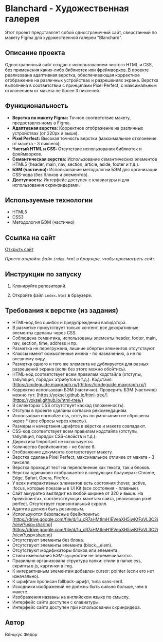 # Blanchard - Художественная галерея

Этот проект представляет собой одностраничный сайт, сверстанный по макету Figma для художественной галереи "Blanchard".

## Описание проекта

Одностраничный сайт создан с использованием чистого HTML и CSS, без применения каких-либо библиотек или фреймворков. В проекте реализована адаптивная верстка, обеспечивающая корректное отображение на различных устройствах и разрешениях экрана. Верстка выполнена в соответствии с принципами Pixel Perfect, с максимальным отклонением от макета не более 3 пикселей.

## Функциональность

*   **Верстка по макету Figma:** Точное соответствие макету, предоставленному в Figma.
*   **Адаптивная верстка:** Корректное отображение на различных устройствах (от 320px и выше).
*   **Pixel Perfect:** Высокая точность верстки (максимальное отклонение от макета - 3 пикселя).
*   **Чистый HTML и CSS:** Отсутствие использования библиотек и фреймворков.
*   **Семантическая верстка:** Использование семантических элементов HTML5 (header, main, nav, section, article, aside, footer и т.д.).
*   **БЭМ (частично):** Использование методологии БЭМ для организации CSS-кода (без блоков и элементов).
*   **Доступность:** Интерфейс доступен с клавиатуры и для использования скринридерами.

## Используемые технологии

*   HTML5
*   CSS3
*   Методология БЭМ (частично)

## Ссылка на сайт

[Открыть сайт](index.html)

*Просто откройте файл `index.html` в браузере, чтобы просмотреть сайт.*

## Инструкции по запуску

1.  Клонируйте репозиторий.

2.  Откройте файл `index.html` в браузере.

## Требования к верстке (из задания)

*   HTML-код без ошибок и предупреждений валидатора.
*   В разметке присутствует только контент, все декоративные элементы сделаны через CSS.
*   Соблюдена семантика, использованы элементы header, footer, main, nav, section, time, address и пр.
*   Разметка не перегружена, лишние обертки элементов отсутствуют.
*   Классы имеют осмысленные имена - по назначению, а не по внешнему виду.
*   Разметка одного и того же элемента не дублируется для разных разрешений экрана (если без этого можно обойтись).
*   HTML-код соответствует всем правилам кодстайла (отступы, табуляция, порядок атрибутов и т.д.). Кодстайл: [https://codeguide.maxgraph.ru/](https://codeguide.maxgraph.ru/)
*   Корректно использован БЭМ (частично). Проверить БЭМ (частично) можно тут: [https://yoksel.github.io/html-tree/](https://yoksel.github.io/html-tree/)
*   В селекторах CSS отсутствует каскад (вложенность).
*   Отступы в проекте сделаны согласно рекомендациям.
*   Использован normalize.css, отступы по умолчанию не сброшены через * (все сбросы через классы).
*   Размеры и начертания шрифтов в вёрстке и макете совпадают.
*   CSS-код соответствует всем правилам кодстайла (отступы, табуляция, порядок CSS-свойств и т.д.).
*   Директива !important не используется.
*   Количество брейкпоинтов - не более 6.
*   Отображение документа соответствует макету.
*   Верстка сделана Pixel Perfect, максимальное отличие от макета - 3 пикселя.
*   Верстка проходит тест на переполнение как текста, так и блоков.
*   Верстка одинаково отображается в следующих браузерах: Chrome, Edge, Safari, Opera, Firefox.
*   У всех интерактивных элементов есть состояния :hover, :active, :focus, которые показаны в UI Kit (все состояния - плавные).
*   Сайт аккуратно выглядит на любой ширине от 320 и выше. На брейкпоинтах, соответствующих макетам сайта, реализован pixel perfect. Отсутствует горизонтальный скролл.
*   Адаптив должен быть резиновым.
*   Используются безопасные брейкпоинты: [https://drive.google.com/file/d/1u_cR7aHMtImH1EVeaXH5iwKfFaVL3C2i/view?usp=sharing](https://drive.google.com/file/d/1u_cR7aHMtImH1EVeaXH5iwKfFaVL3C2i/view?usp=sharing)
*   Отсутствуют элементы без блока.
*   Отсутствуют элементы элемента (block\_\_elem).
*   Отсутствуют модификаторы блоков или элемента.
*   Стили именования БЭМ-сущностей не перемешиваются.
*   Правильно организована структура папки: стили в папке css, скрипты в js, картинки в img.
*   К интерактивным элементам добавлен cursor: pointer (если его нет изначально).
*   К шрифтам прописан fallback-шрифт, типа sans-serif.
*   Исходники изображений не должны быть сильно больше, чем в макете.
*   Изображения названы на английском языке по смыслу.
*   Интерфейс сайта доступен с клавиатуры.
*   Интерфейс сайта доступен при использовании скринридера.

## Автор

Вянцкус Фёдор
